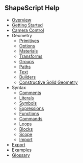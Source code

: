 ShapeScript Help
---

- [Overview](overview.md)
- [Getting Started](getting-started.md)
- [Camera Control](camera-control.md)
- Geometry
    - [Primitives](primitives.md)
    - [Options](options.md)
    - [Materials](materials.md)
    - [Transforms](transforms.md)
    - [Groups](groups.md)
    - [Paths](paths.md)
    - [Text](text.md)
    - [Builders](builders.md)
    - [Constructive Solid Geometry](csg.md)
- Syntax
    - [Comments](comments.md)
    - [Literals](literals.md)
    - [Symbols](symbols.md)
    - [Expressions](expressions.md)
    - [Functions](functions.md)
    - [Commands](commands.md)
    - [Loops](loops.md)
    - [Blocks](blocks.md)
    - [Scope](scope.md)
    - [Import](import.md)
- [Export](export.md)
- [Examples](examples.md)
- [Glossary](glossary.md)
